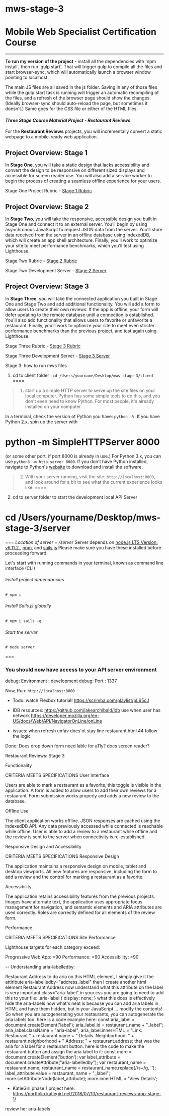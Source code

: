 # mws-stage-3

# Mobile Web Specialist Certification Course
---

**To run my version of the project** - install all the dependencies with 'npm install', then run 'gulp start'. That will trigger gulp to compile all the files and start browser-sync, which will automatically launch a browser window pointing to localhost. 

The main JS files are all saved in the js folder. Saving in any of those files while the gulp start task is running will trigger an automatic recompiling of the files, and a refresh of the browser page should show the changes. (Ideally browser-sync should auto-reload the page, but sometimes it doesn't.) Same goes for the CSS file or either of the HTML files.

#### _Three Stage Course Material Project - Restaurant Reviews_

For the **Restaurant Reviews** projects, you will incrementally convert a static webpage to a mobile-ready web application.

## Project Overview: Stage 1

In **Stage One**, you will take a static design that lacks accessibility and convert the design to be responsive on different sized displays and accessible for screen reader use. You will also add a service worker to begin the process of creating a seamless offline experience for your users.

Stage One Project Rubric - [Stage 1 Rubric](https://review.udacity.com/#!/rubrics/1090/view)

## Project Overview: Stage 2

In **Stage Two**, you will take the responsive, accessible design you built in Stage One and connect it to an external server. You’ll begin by using asynchronous JavaScript to request JSON data from the server. You’ll store data received from the server in an offline database using IndexedDB, which will create an app shell architecture. Finally, you’ll work to optimize your site to meet performance benchmarks, which you’ll test using Lighthouse.

Stage Two Rubric - [Stage 2 Rubric](https://review.udacity.com/#!/rubrics/1131/view)

Stage Two Development Server - [Stage 2 Server](https://github.com/udacity/mws-restaurant-stage-2)

## Project Overview: Stage 3

In **Stage Three**, you will take the connected application you built in Stage One and Stage Two and add additional functionality. You will add a form to allow users to create their own reviews. If the app is offline, your form will defer updating to the remote database until a connection is established. You'll also add functionality that allows users to favorite or unfavorite a restaurant. Finally, you’ll work to optimize your site to meet even stricter performance benchmarks than the previous project, and test again using Lighthouse.

Stage Three Rubric - [Stage 3 Rubric](https://review.udacity.com/#!/rubrics/1132/view)

Stage Three Development Server - [Stage 3 Server](https://github.com/udacity/mws-restaurant-stage-3)




Stage 3: how to run mws files

1) cd to client folder
` cd /Users/yourname/Desktop/mws-stage-3/client`
====
> 1. start up a simple HTTP server to serve up the site files on your local computer. Python has some simple tools to do this, and you don't even need to know Python. For most people, it's already installed on your computer. 

In a terminal, check the version of Python you have: `python -V`. If you have Python 2.x, spin up the server with 
# python -m SimpleHTTPServer 8000

(or some other port, if port 8000 is already in use.) For Python 3.x, you can use `python3 -m http.server 8000`. If you don't have Python installed, navigate to Python's [website](https://www.python.org/) to download and install the software.

> 2. With your server running, visit the site: `http://localhost:8000`, and look around for a bit to see what the current experience looks like.
====

2) cd to server folder to start the development local API Server
# cd /Users/yourname/Desktop/mws-stage-3/server
===
_Location of server = /server_
Server depends on [node.js LTS Version: v6.11.2 ](https://nodejs.org/en/download/), [npm](https://www.npmjs.com/get-npm), and [sails.js](http://sailsjs.com/)
Please make sure you have these installed before proceeding forward.

Let's start with running commands in your terminal, known as command line interface (CLI)

###### Install project dependancies
```Install project dependancies
# npm i
```
###### Install Sails.js globally
```Install sails global
# npm i sails -g
```
###### Start the server
```Start server
# node server
```
===

### You should now have access to your API server environment
debug: Environment : development
debug: Port        : 1337

Now, Run:
`http://localhost:8000`







- Todo: watch Flexbox tutorial! https://scrimba.com/playlist/pL65cJ
- IDB resources: https://github.com/jakearchibald/idb use when user has network https://developer.mozilla.org/en-US/docs/Web/API/NavigatorOnLine/onLine

- issues: when refresh unfav does'nt stay line restaurant.html 44 follow the logic

Done: 
Does drop down form need lable for a11y?  does screen reader? 


Restaurant Reviews: Stage 3

Functionality

CRITERIA
MEETS SPECIFICATIONS
User Interface

Users are able to mark a restaurant as a favorite, this toggle is visible in the application. A form is added to allow users to add their own reviews for a restaurant. Form submission works properly and adds a new review to the database.

Offline Use

The client application works offline. JSON responses are cached using the IndexedDB API. Any data previously accessed while connected is reachable while offline. User is able to add a review to a restaurant while offline and the review is sent to the server when connectivity is re-established.

Responsive Design and Accessibility

CRITERIA
MEETS SPECIFICATIONS
Responsive Design

The application maintains a responsive design on mobile, tablet and desktop viewports. All new features are responsive, including the form to add a review and the control for marking a restaurant as a favorite.

Accessibility

The application retains accessibility features from the previous projects. Images have alternate text, the application uses appropriate focus management for navigation, and semantic elements and ARIA attributes are used correctly. Roles are correctly defined for all elements of the review form.

Performance

CRITERIA
MEETS SPECIFICATIONS
Site Performance

Lighthouse targets for each category exceed:

Progressive Web App: >90
Performance: >90
Accessibility: >90


-- 
Understanding aria-labelledby:

<p id="restaurant-address" tabindex="0" aria-labelledby="address_label"></p>
       <label id="address_label" class="aria-label">Restaurant Address</label>
to do aria on this HTML element, I simply give it the attiribute aria-labelledby="address_label"
then I create another html element
<label id="address_label" class="aria-label">Restaurant Address</label>
now understand what this attribute on the label is very important class="aria-label"
in your css you are going to need to add this to your file:
.aria-label {
 display: none;
}
what this does is effectively hide the aria-labels
now what's neat is because you can add aria labels in HTML and have them hidden, but in your JavaScript ... modify the contents! So when you are autogenerating your restaurants, you can autogenerate the aria labels too.
here is a code example here:
const aria_label = document.createElement('label');
 aria_label.id = restaurant_name + "_label";
 aria_label.className = "aria-label";
 aria_label.innerHTML = "Link: Restaurant " + restaurant.name + " Details. Neighborhood: " + restaurant.neighborhood + " Address: " + restaurant.address;
that was the aria for a label for a restaurant button. here is the code to make the restaurant button and assign the aria label to it:
const more = document.createElement('button');
 var label_attribute = document.createAttribute("aria-labelledby");
 var restaurant_name = restaurant.name;
 restaurant_name = restaurant_name.replace(/\s+/g, '');
 label_attribute.value = restaurant_name + "_label";
 more.setAttributeNode(label_attribute);
 more.innerHTML = 'View Details';


 - KatieGirl phase 1 project here: https://portfolio.katiegirl.net/2018/07/10/restaurant-reviews-app-stage-1/

 review her aria-labels